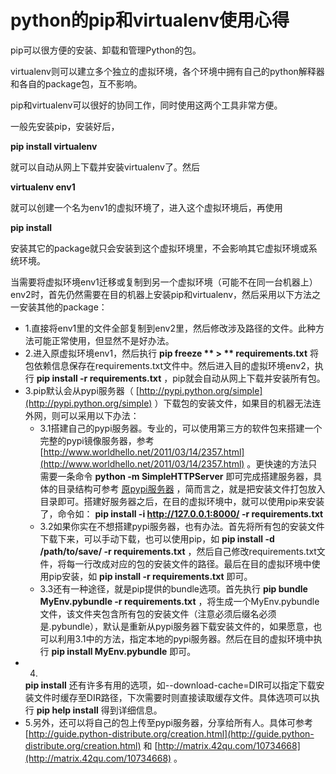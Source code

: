 # python的pip和virtualenv使用心得

pip可以很方便的安装、卸载和管理Python的包。

  


virtualenv则可以建立多个独立的虚拟环境，各个环境中拥有自己的python解释器和各自的package包，互不影响。

  


pip和virtualenv可以很好的协同工作，同时使用这两个工具非常方便。

  


  


一般先安装pip，安装好后，

**pip install virtualenv**

就可以自动从网上下载并安装virtualenv了。然后

**virtualenv env1**

就可以创建一个名为env1的虚拟环境了，进入这个虚拟环境后，再使用

**pip install**

安装其它的package就只会安装到这个虚拟环境里，不会影响其它虚拟环境或系统环境。

  


  


当需要将虚拟环境env1迁移或复制到另一个虚拟环境（可能不在同一台机器上）env2时，首先仍然需要在目的机器上安装pip和virtualenv，然后采用以下方法之一安装其他的package：

  


* 1.直接将env1里的文件全部复制到env2里，然后修改涉及路径的文件。此种方法可能正常使用，但显然不是好办法。
* 2.进入原虚拟环境env1，然后执行
  **pip freeze **
  **&gt;**
  ** requirements.txt**
  将包依赖信息保存在requirements.txt文件中。然后进入目的虚拟环境env2，执行
  **pip install -r requirements.txt**
  ，pip就会自动从网上下载并安装所有包。
* 3.pip默认会从pypi服务器（
  [http://pypi.python.org/simple](http://pypi.python.org/simple)
  ）下载包的安装文件，如果目的机器无法连外网，则可以采用以下办法：
  * 3.1搭建自己的pypi服务器。专业的，可以使用第三方的软件包来搭建一个完整的pypi镜像服务器，参考
    [http://www.worldhello.net/2011/03/14/2357.html](http://www.worldhello.net/2011/03/14/2357.html)
    。更快速的方法只需要一条命令
    **python -m SimpleHTTPServer**
    即可完成搭建服务器，具体的目录结构可参考
    [原pypi服务器](http://pypi.python.org/simple)
    ，简而言之，就是把安装文件打包放入目录即可。搭建好服务器之后，在目的虚拟环境中，就可以使用pip来安装了，命令如：
    **pip install -i http://127.0.0.1:8000/ -r requirements.txt**
  * 3.2如果你实在不想搭建pypi服务器，也有办法。首先将所有包的安装文件下载下来，可以手动下载，也可以使用pip，如
    **pip install -d /path/to/save/ -r requirements.txt**
    ，然后自己修改requirements.txt文件，将每一行改成对应的包的安装文件的路径。最后在目的虚拟环境中使用pip安装，如
    **pip install -r requirements.txt**
    即可。
  * 3.3还有一种途径，就是pip提供的bundle选项。首先执行
    **pip bundle MyEnv.pybundle -r requirements.txt**
    ，将生成一个MyEnv.pybundle文件，该文件夹包含所有包的安装文件（注意必须后缀名必须是.pybundle），默认是重新从pypi服务器下载安装文件的，如果愿意，也可以利用3.1中的方法，指定本地的pypi服务器。然后在目的虚拟环境中执行
    **pip install MyEnv.pybundle**
    即可。
* 4.
  **pip install**
  还有许多有用的选项，如--download-cache=DIR可以指定下载安装文件时缓存至DIR路径，下次需要时则直接读取缓存文件。具体选项可以执行
  **pip help install**
  得到详细信息。
* 5.另外，还可以将自己的包上传至pypi服务器，分享给所有人。具体可参考
  [http://guide.python-distribute.org/creation.html](http://guide.python-distribute.org/creation.html)
  和
  [http://matrix.42qu.com/10734668](http://matrix.42qu.com/10734668)
  。

  


